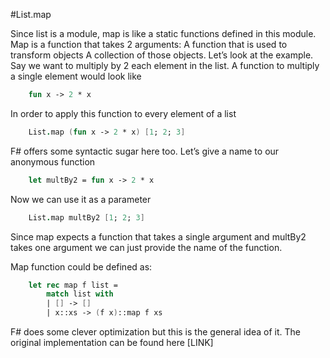 #List.map

Since list is a module, map is like a static functions defined in this module. Map is a function that takes 2 arguments:
A function that is used to transform objects 
A collection of those objects. 
Let’s look at the example. Say we want to multiply by 2 each element in the list. A function to multiply a single element would look like 

```fsharp
    fun x -> 2 * x 
```

In order to apply this function to every element of a list

```fsharp
    List.map (fun x -> 2 * x) [1; 2; 3]
```

F# offers some syntactic sugar here too. Let’s give a name to our anonymous function 

```fsharp
    let multBy2 = fun x -> 2 * x
```

Now we can use it as a parameter

```fsharp
    List.map multBy2 [1; 2; 3]
```

Since map expects a function that takes a single argument and multBy2 takes one argument we can just provide the name of the function.

Map function could be defined as:

```fsharp
    let rec map f list =
        match list with
        | [] -> []
        | x::xs -> (f x)::map f xs
```

F# does some clever optimization but this is the general idea of it. The original implementation can be found here [LINK]